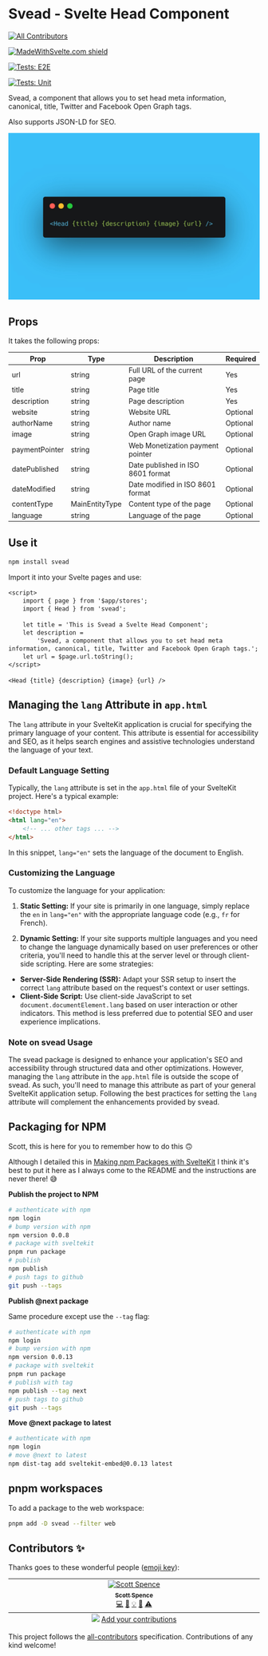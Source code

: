# Svead - Svelte Head Component

<!-- ALL-CONTRIBUTORS-BADGE:START - Do not remove or modify this section -->

[![All Contributors](https://img.shields.io/badge/all_contributors-1-orange.svg?style=flat-square)](#contributors-)

<!-- ALL-CONTRIBUTORS-BADGE:END -->

[![MadeWithSvelte.com shield](https://madewithsvelte.com/storage/repo-shields/4099-shield.svg)](https://madewithsvelte.com/p/svead/shield-link)

[![Tests: E2E](https://github.com/spences10/svead/actions/workflows/e2e-ci.yml/badge.svg)](https://github.com/spences10/svead/actions/workflows/e2e-ci.yml)

[![Tests: Unit](https://github.com/spences10/svead/actions/workflows/unit-test.yml/badge.svg)](https://github.com/spences10/svead/actions/workflows/unit-test.yml)

Svead, a component that allows you to set head meta information,
canonical, title, Twitter and Facebook Open Graph tags.

Also supports JSON-LD for SEO.

![svead](.github/svead.jpg)

## Props

It takes the following props:

| Prop           | Type           | Description                       | Required |
| -------------- | -------------- | --------------------------------- | -------- |
| url            | string         | Full URL of the current page      | Yes      |
| title          | string         | Page title                        | Yes      |
| description    | string         | Page description                  | Yes      |
| website        | string         | Website URL                       | Optional |
| authorName     | string         | Author name                       | Optional |
| image          | string         | Open Graph image URL              | Optional |
| paymentPointer | string         | Web Monetization payment pointer  | Optional |
| datePublished  | string         | Date published in ISO 8601 format | Optional |
| dateModified   | string         | Date modified in ISO 8601 format  | Optional |
| contentType    | MainEntityType | Content type of the page          | Optional |
| language       | string         | Language of the page              | Optional |

## Use it

```bash
npm install svead
```

Import it into your Svelte pages and use:

```svelte
<script>
	import { page } from '$app/stores';
	import { Head } from 'svead';

	let title = 'This is Svead a Svelte Head Component';
	let description =
		'Svead, a component that allows you to set head meta information, canonical, title, Twitter and Facebook Open Graph tags.';
	let url = $page.url.toString();
</script>

<Head {title} {description} {image} {url} />
```

## Managing the `lang` Attribute in `app.html`

The `lang` attribute in your SvelteKit application is crucial for
specifying the primary language of your content. This attribute is
essential for accessibility and SEO, as it helps search engines and
assistive technologies understand the language of your text.

### Default Language Setting

Typically, the `lang` attribute is set in the `app.html` file of your
SvelteKit project. Here's a typical example:

```html
<!doctype html>
<html lang="en">
	<!-- ... other tags ... -->
</html>
```

In this snippet, `lang="en"` sets the language of the document to
English.

### Customizing the Language

To customize the language for your application:

1. **Static Setting:** If your site is primarily in one language,
   simply replace the `en` in `lang="en"` with the appropriate
   language code (e.g., `fr` for French).

2. **Dynamic Setting:** If your site supports multiple languages and
   you need to change the language dynamically based on user
   preferences or other criteria, you'll need to handle this at the
   server level or through client-side scripting. Here are some
   strategies:

- **Server-Side Rendering (SSR):** Adapt your SSR setup to insert the
  correct `lang` attribute based on the request's context or user
  settings.
- **Client-Side Script:** Use client-side JavaScript to set
  `document.documentElement.lang` based on user interaction or other
  indicators. This method is less preferred due to potential SEO and
  user experience implications.

### Note on svead Usage

The svead package is designed to enhance your application's SEO and
accessibility through structured data and other optimizations.
However, managing the `lang` attribute in the `app.html` file is
outside the scope of svead. As such, you'll need to manage this
attribute as part of your general SvelteKit application setup.
Following the best practices for setting the `lang` attribute will
complement the enhancements provided by svead.

## Packaging for NPM

Scott, this is here for you to remember how to do this 🙃

Although I detailed this in
[Making npm Packages with SvelteKit](https://scottspence.com/posts/making-npm-packages-with-sveltekit)
I think it's best to put it here as I always come to the README and
the instructions are never there! 😅

**Publish the project to NPM**

```bash
# authenticate with npm
npm login
# bump version with npm
npm version 0.0.8
# package with sveltekit
pnpm run package
# publish
npm publish
# push tags to github
git push --tags
```

**Publish @next package**

Same procedure except use the `--tag` flag:

```bash
# authenticate with npm
npm login
# bump version with npm
npm version 0.0.13
# package with sveltekit
pnpm run package
# publish with tag
npm publish --tag next
# push tags to github
git push --tags
```

**Move @next package to latest**

```bash
# authenticate with npm
npm login
# move @next to latest
npm dist-tag add sveltekit-embed@0.0.13 latest
```

## pnpm workspaces

To add a package to the web workspace:

```bash
pnpm add -D svead --filter web
```

## Contributors ✨

Thanks goes to these wonderful people
([emoji key](https://allcontributors.org/docs/en/emoji-key)):

<!-- ALL-CONTRIBUTORS-LIST:START - Do not remove or modify this section -->
<!-- prettier-ignore-start -->
<!-- markdownlint-disable -->
<table>
  <tbody>
    <tr>
      <td align="center" valign="top" width="14.28%"><a href="https://scottspence.com/"><img src="https://avatars.githubusercontent.com/u/234708?v=4?s=100" width="100px;" alt="Scott Spence"/><br /><sub><b>Scott Spence</b></sub></a><br /><a href="https://github.com/spences10/svead/commits?author=spences10" title="Code">💻</a> <a href="https://github.com/spences10/svead/commits?author=spences10" title="Documentation">📖</a> <a href="#example-spences10" title="Examples">💡</a> <a href="#maintenance-spences10" title="Maintenance">🚧</a> <a href="https://github.com/spences10/svead/commits?author=spences10" title="Tests">⚠️</a></td>
    </tr>
  </tbody>
  <tfoot>
    <tr>
      <td align="center" size="13px" colspan="7">
        <img src="https://raw.githubusercontent.com/all-contributors/all-contributors-cli/1b8533af435da9854653492b1327a23a4dbd0a10/assets/logo-small.svg">
          <a href="https://all-contributors.js.org/docs/en/bot/usage">Add your contributions</a>
        </img>
      </td>
    </tr>
  </tfoot>
</table>

<!-- markdownlint-restore -->
<!-- prettier-ignore-end -->

<!-- ALL-CONTRIBUTORS-LIST:END -->

This project follows the
[all-contributors](https://github.com/all-contributors/all-contributors)
specification. Contributions of any kind welcome!
